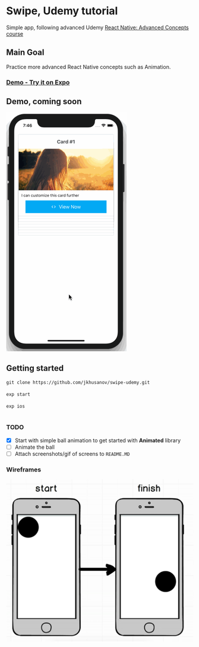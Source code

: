 # Swipe, Udemy tutorial
Simple app, following advanced Udemy [React Native: Advanced Concepts course](https://www.udemy.com/react-native-advanced/learn/v4/overview)
## Main Goal
Practice more advanced React Native concepts such as Animation. 


### [Demo - Try it on Expo](https://expo.io/@jkhusanov/swipe-udemy)

## Demo, coming soon
![Demo gif](https://github.com/jkhusanov/swipe-udemy/blob/master/screenshots/demo.gif)



## Getting started

```
git clone https://github.com/jkhusanov/swipe-udemy.git

exp start

exp ios


```

### TODO

- [x] Start with simple ball animation to get started with **Animated** library
- [ ] Animate the ball
- [ ] Attach screenshots/gif of screens to `README.MD`

### Wireframes
<div style={{display: flex; flex-direction: row}}>
  <img  alt="wireframe" src="screenshots/wireframe1.png" width="800" />
</div>

